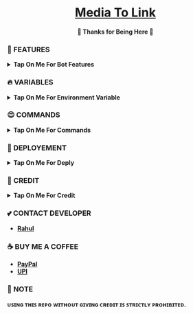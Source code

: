 <h1 align="center">
 <b><a href="https://youtu.be/kuW1DwrHC1M" target="/blank">Media To Link</a>
</h1>

<p align="center">🩷 Thanks for Being Here 🩷</p>



### 🥰 FEATURES

<details><summary>Tap On Me For Bot Features</summary>

- Upload image in IMGBB
- Upload image in envsh
- Fully modified repo
- Deploy To Koyeb + Heroku + Railway.
- Developer Service 24x7.
</details>


### 🔥 VARIABLES

<details><summary>Tap On Me For Environment Variable</summary>

* `TELEGRAM_API` - Your Telegram API ID.
* `API_HASH` - Your Telegram API HASH.
* `BOT_TOKEN` - Get it from BotFather.
* `OWNER` - Your ID
* `DATABASE_URL` - Enter Mongodb database URL
* `OWNER_USERNAME` - Your username without `@`
* `PASSWORD` - Password to login bot. 
* `LOGCHANNEL` - Log Channel ID.
* `USER_SESSION_STRING` - Premium account pyrogram session string to upload upto 4GB
</details>
</b>

### 😍 COMMANDS

<b><details><summary>Tap On Me For Commands</summary>
```
start - Start The Bot
donate - To Support Developer
```
</b>
</details>

### 📶 DEPLOYEMENT
<details>
<summary><b>Tap On Me For Deply</summary>
<h3 align="center">
    ─「 ᴅᴇᴩʟᴏʏ ᴏɴ ʜᴇʀᴏᴋᴜ 」─
</h3>

<p align="center"><a href="https://github.com/CodeXBots/Media-To-Link">
  <img src="https://www.herokucdn.com/deploy/button.svg" alt="Deploy On Heroku">
</a></p>
<h3 align="center">
    ─「 ᴅᴇᴩʟᴏʏ ᴏɴ ᴋᴏʏᴇʙ 」─
</h3>
<p align="center"><a href="https://app.koyeb.com/deploy?type=git&repository=github.com/CodeXBots/Media-To-Link&branch=main&name=Media-To-Link">
  <img src="https://www.koyeb.com/static/images/deploy/button.svg" alt="Deploy On Koyeb">
</a></p>
<h3 align="center">
    ─「 ᴅᴇᴩʟᴏʏ ᴏɴ ʀᴀɪʟᴡᴀʏ 」─
</h3>
<p align="center"><a href="https://railway.app/deploy?template=https://github.com/CodeXBots/Media-To-Link">
     <img height="45px" src="https://railway.app/button.svg">
</a></p>
<h3 align="center">
    ─「 ᴅᴇᴩʟᴏʏ ᴏɴ ʀᴇɴᴅᴇʀ 」─
</h3>
<p align="center"><a href="https://render.com/deploy?repo=https://github.com/CodeXBots/Media-To-Link">
<img src="https://render.com/images/deploy-to-render-button.svg" alt="Deploy to Render">
</a></p>
</details>

### 🥳 CREDIT

<details><summary>Tap On Me For Credit</summary>


💝 [CodeXBots](https://github.com/CodeXBots)

💘  [yashoswalyo](https://github.com/yashoswalyo)

💖 And Thank You So Much To All Who Help In This Journey.
</details>

### 💕 CONTACT DEVELOPER

- [Rahul](https://telegram.me/CodeXBro)

### ☕ BUY ME A COFFEE
- [PayPal](https://paypal.me/RahulReviews)
- [UPI](https://codexbots.github.io/Donate)

### 📌 NOTE

ᴜꜱɪɴɢ ᴛʜɪꜱ ʀᴇᴘᴏ ᴡɪᴛʜᴏᴜᴛ ɢɪᴠɪɴɢ ᴄʀᴇᴅɪᴛ ɪꜱ ꜱᴛʀɪᴄᴛʟʏ ᴘʀᴏʜɪʙɪᴛᴇᴅ.</b>
